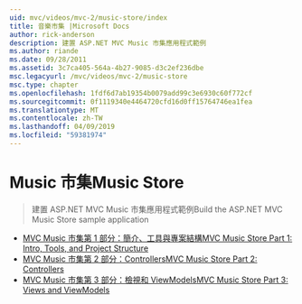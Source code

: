 ```yaml
---
uid: mvc/videos/mvc-2/music-store/index
title: 音樂市集 |Microsoft Docs
author: rick-anderson
description: 建置 ASP.NET MVC Music 市集應用程式範例
ms.author: riande
ms.date: 09/28/2011
ms.assetid: 3c7ca405-564a-4b27-9085-d3c2ef236dbe
msc.legacyurl: /mvc/videos/mvc-2/music-store
msc.type: chapter
ms.openlocfilehash: 1fdf6d7ab19354b0079add99c3e6930c60f772cf
ms.sourcegitcommit: 0f1119340e4464720cfd16d0ff15764746ea1fea
ms.translationtype: MT
ms.contentlocale: zh-TW
ms.lasthandoff: 04/09/2019
ms.locfileid: "59381974"
---
```

# <a name="music-store"></a><span data-ttu-id="2a2ea-103">Music 市集</span><span class="sxs-lookup"><span data-stu-id="2a2ea-103">Music Store</span></span>

> <span data-ttu-id="2a2ea-104">建置 ASP.NET MVC Music 市集應用程式範例</span><span class="sxs-lookup"><span data-stu-id="2a2ea-104">Build the ASP.NET MVC Music Store sample application</span></span>


- [<span data-ttu-id="2a2ea-105">MVC Music 市集第 1 部分：簡介、工具與專案結構</span><span class="sxs-lookup"><span data-stu-id="2a2ea-105">MVC Music Store Part 1: Intro, Tools, and Project Structure</span></span>](mvc-music-store-part-1-intro-tools-and-project-structure.md)
- [<span data-ttu-id="2a2ea-106">MVC Music 市集第 2 部分：Controllers</span><span class="sxs-lookup"><span data-stu-id="2a2ea-106">MVC Music Store Part 2: Controllers</span></span>](mvc-music-store-part-2-controllers.md)
- [<span data-ttu-id="2a2ea-107">MVC Music 市集第 3 部分：檢視和 ViewModels</span><span class="sxs-lookup"><span data-stu-id="2a2ea-107">MVC Music Store Part 3: Views and ViewModels</span></span>](mvc-music-store-part-3-views-and-viewmodels.md)
